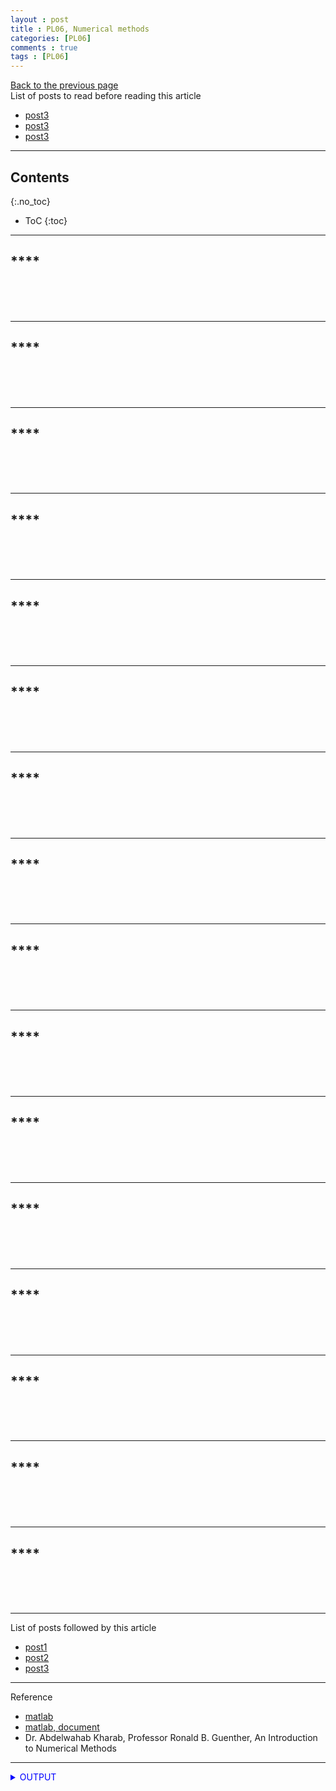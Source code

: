 ```yaml
---
layout : post
title : PL06, Numerical methods
categories: [PL06]
comments : true
tags : [PL06]
---
```

[Back to the previous page](https://userdyk-github.github.io/Study.html) <br>
List of posts to read before reading this article
- <a href='https://userdyk-github.github.io/'>post3</a>
- <a href='https://userdyk-github.github.io/'>post3</a>
- <a href='https://userdyk-github.github.io/'>post3</a>


---

## Contents
{:.no_toc}

* ToC
{:toc}

<hr class="division1">

## ****

<br><br><br>
<hr class="division2">

## ****

<br><br><br>
<hr class="division2">

## ****

<br><br><br>
<hr class="division2">

## ****

<br><br><br>
<hr class="division2">

## ****

<br><br><br>
<hr class="division2">

## ****

<br><br><br>
<hr class="division2">

## ****

<br><br><br>
<hr class="division2">

## ****

<br><br><br>
<hr class="division2">

## ****

<br><br><br>
<hr class="division2">

## ****

<br><br><br>
<hr class="division2">

## ****

<br><br><br>
<hr class="division2">

## ****

<br><br><br>
<hr class="division2">

## ****

<br><br><br>
<hr class="division2">

## ****

<br><br><br>
<hr class="division2">

## ****

<br><br><br>
<hr class="division2">

## ****

<br><br><br>
<hr class="division1">

List of posts followed by this article
- [post1](https://userdyk-github.github.io/)
- <a href='https://userdyk-github.github.io/'>post2</a>
- <a href='https://userdyk-github.github.io/'>post3</a>

---

Reference
- <a href='https://kr.mathworks.com/?s_tid=gn_logo' target="_blank">matlab</a>
- <a href='https://kr.mathworks.com/help/index.html' target="_blank">matlab, document</a>
- Dr. Abdelwahab Kharab, Professor Ronald B. Guenther, An Introduction to Numerical Methods

---

<details markdown="1">
<summary class='jb-small' style="color:blue">OUTPUT</summary>
<hr class='division3'>
    <details markdown="1">
    <summary class='jb-small' style="color:red">OUTPUT</summary>
    <hr class='division3_1'>
    <hr class='division3_1'>
    </details>
<hr class='division3'>
</details>


